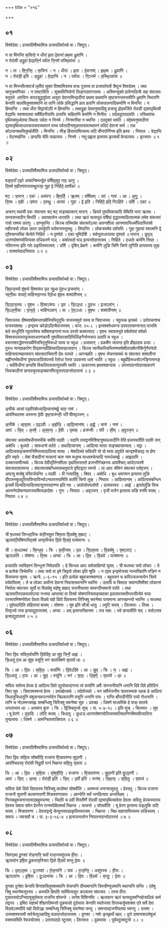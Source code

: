 +++
title = "०५६"

+++


## ०१
विश्वेदेवाः। प्रजापतिर्वैश्वामित्रः प्रजापतिर्वाच्यो वा। त्रिष्टुप्।

न ता मि॑नन्ति मा॒यिनो॒ न धीरा॑ व्र॒ता दे॒वानां॑ प्रथ॒मा ध्रु॒वाणि॑ ।  
न रोद॑सी अ॒द्रुहा॑ वे॒द्याभि॒र्न पर्व॑ता नि॒नमे॑ तस्थि॒वांसः॑ ॥

न । ता । मि॒न॒न्ति॒ । मा॒यिनः॑ । न । धीराः॑ । व्र॒ता । दे॒वाना॑म् । प्र॒थ॒मा । ध्रु॒वाणि॑ ।  
न । रोद॑सी॒ इति॑ । अ॒द्रुहा॑ । वे॒द्याभिः॑ । न । पर्व॑ताः । नि॒ऽनमे॑ । त॒स्थि॒ऽवांसः॑ ॥

न ता मिनन्तीत्यष्टर्चं तृतीयं सूक्तं विश्वामित्रस्य वाचः पुत्रस्य वा प्रजापतेरार्षं त्रैष्टुभं वैश्वदेवम् । तथा चानुक्रमणिका । न ताष्टाविति । सूक्तविनियोगो लिङ्गादवगन्तव्यः । अस्मिन्सूक्ते प्रायेणादित्यैः सह संवत्सरः स्तूयते ॥मायिनः कपटबुद्ध्युपेता असुरा देवानामिन्द्रादीनां प्रथमा प्रथमानि सृष्ट्यनन्तरभावीनि ध्रुवाणि स्थिराणि केनापि चालयितुमशक्यानि ता तानि लोके प्रसिद्धानि व्रता व्रतानि लोकपालनादिकर्माणि न मिनन्ति । न हिम्सन्ति । तथा धीरा विद्वांसोऽपि न हिम्सन्ति । तथाद्रुहा देवमनुष्यादिषु प्रजासु द्रोहवर्जिते रोदसी द्यावापृथिव्यौ वेद्याभिः स्वाश्रयतया सर्वैर्वेदनीयाभिः प्रजाभिः सहितानि कर्माणि न मिनीतः । तदेतदुपपादयति । तस्थिवांसः पृथिव्यामूर्ध्वतया स्थिताः पर्वता न निनमे । निनमनीया न भवन्ति । एतदुक्तं भवति । यद्देवमनुष्यादीनां द्यावापृथिव्याधारकतयावस्थापनं यच्च पर्वतादीनामुन्नततयावस्थापनं तदिदं देवानां कर्म । तन्न कोऽप्यन्यथयितुमर्हतीति । मिनन्ति । मीङ् हिंसायामित्यस्य लटि मीनातेर्निगम इति ह्रस्वः । निघातः । वेद्याभिः । वेदनमर्हन्ति । छन्दसि चेति यत्प्रत्ययः । निनमे । णमु प्रह्वत्व इत्यस्य कृत्यार्थे केन्प्रत्ययः । कृत्स्वरः ॥ १ ॥

## ०२
विश्वेदेवाः। प्रजापतिर्वैश्वामित्रः प्रजापतिर्वाच्यो वा। त्रिष्टुप्।

षड्भा॒राँ एको॒ अच॑रन्बिभर्त्यृ॒तं वर्षि॑ष्ठ॒मुप॒ गाव॒ आगुः॑ ।  
ति॒स्रो म॒हीरुप॑रास्तस्थु॒रत्या॒ गुहा॒ द्वे निहि॑ते॒ दर्श्येका॑ ॥

षट् । भा॒रान् । एकः॑ । अच॑रन् । बि॒भ॒र्ति॒ । ऋ॒तम् । वर्षि॑ष्ठम् । उप॑ । गावः॑ । आ । अ॒गुः॒ ।  
ति॒स्रः । म॒हीः । उप॑राः । त॒स्थुः॒ । अत्याः॑ । गुहा॑ । द्वे इति॑ । निहि॑ते॒ इति॒ निऽहि॑ते । दर्शि॑ । एका॑ ॥

अचरन् स्थायी एकः संवत्सरः षट् षट् सङ्ख्याकान् भारान् । भ्रियते पुष्पविकासादि येष्विति भारा ऋतवः । तान्वसन्तादीन् बिभर्ति । अवयवत्वेन धारयति । तथा ऋतं सत्यभूतं वर्षिष्ठं वृद्धतरमादित्यात्मकं तमेव संवत्सरं गावो रश्मय उपागुः । प्राप्नुवन्ति । किञ्च तस्मिन्नेव संवत्सरेऽत्या अतनशीला आगमापायिधर्मोपेतास्तिस्रो महीस्त्रयो लोका उपरा उपर्युपरि वर्तमानास्तुस्थुः । तिष्ठन्ति । लोकत्रयमेव दर्शयति । गुहा गुहायां स्वात्मनि द्वे द्यौश्चान्तरिक्षं चेत्येते निहिते । न दृश्येते । एका भूमिर्दर्शि । सर्वभूताधारतया दृश्यते ॥ भारान् । डुभृञ् धारणपोषणयोरित्यसा दधिकरणे घञ् । कर्षात्वतो घञ् इत्यन्तोदात्तत्वम् । निहिते । दधातेः कर्मणि निष्ठा । गतिरनन्त इति गतेः प्रकृतिस्वरत्वम् । दर्शि । दृशिर् प्रेक्षणे । कर्मणि लुङि चिणि चिणो लुगिति प्रत्ययस्य लुक् । वाक्यभेदादनिघातः ॥ २ ॥

## ०३
विश्वेदेवाः। प्रजापतिर्वैश्वामित्रः प्रजापतिर्वाच्यो वा। त्रिष्टुप्।

त्रि॒पा॒ज॒स्यो वृ॑ष॒भो वि॒श्वरू॑प उ॒त त्र्यु॒धा पु॑रु॒ध प्र॒जावा॑न् ।  
त्र्य॒नी॒कः प॑त्यते॒ माहि॑नावा॒न्त्स रे॑तो॒धा वृ॑ष॒भः शश्व॑तीनाम् ॥

त्रि॒ऽपा॒ज॒स्यः । वृ॒ष॒भः । वि॒श्वऽरू॑पः । उ॒त । त्रि॒ऽउ॒धा । पु॒रु॒ध । प्र॒जाऽवा॑न् ।  
त्रि॒ऽअ॒नी॒कः । प॒त्य॒ते॒ । माहि॑नऽवान् । सः । रे॒तः॒ऽधाः । वृ॒ष॒भः । शश्व॑तीनाम् ॥

त्रिपाजस्यः ग्रीष्मवर्षाहेमन्ताख्यैस्त्रिभिरृतुभिः पाजस्यमुरो यस्य स त्रिपाजस्यः । त्र्युरस्क इत्यर्थः । उरोवचनश्च पाजस्यशब्दः । इन्द्रस्य क्रोडोऽदित्यैपाजस्यम् । वाज. २५-८ । इत्यश्वमेधमन्त्र उरपरतयाम्नानात् पाजसि बले साधुरिति व्युत्पत्तेश्च सर्वेषामङ्गानां मध्य उरसो बलवत्त्वात् । वृषभः स्वावयभूते वर्षर्तावपां वर्षको विश्वरूपस्तत्तदृत्वसाधारणकार्यैः पुष्पविकासादिभिर्लिङ्गैर्नानारूप उतापि च त्र्युधा । वसन्तशरद्धेमन्ताख्यैस्त्रिभिरृतुभिरूधो यस्य स त्र्युधा । प्रजावान् । प्रकर्षेण जायन्त इति व्रीह्यादयः प्रजाः । पुरुध नानाप्रकारेण विद्यमानव्रीहियवादिरूपप्रजावान् । किञ्च त्र्यनीकस्त्रिभिरुष्णवर्षशीताख्यैरनीकैर्गुणैरुपेतो माहिनावान्महत्त्ववान् संवत्सराभिमानी देवः पत्यते । आगच्छति । वृषभः सेचनसमर्थः स संवत्सरः शश्वतीनां बह्वीनामोषधीनां पुष्पफलादिसंपत्तये रेतोधा रेतस उदकस्य धर्ता भवति ॥ त्र्युधा । बहुव्रीहेरूधसोऽनङ्गित्यनङ् । सर्वविधीनां छन्दसि विकल्पितत्वात्पुंस्यपि भवति । ऊकारस्य ह्रस्वश्छान्दसः । उत्तरपदान्तोदात्तप्रकरणे त्रिचक्रादीनां छन्दस्युपसङ्ख्यानमित्युत्तरपदान्तोदात्तत्वं ॥ ३ ॥

## ०४
विश्वेदेवाः। प्रजापतिर्वैश्वामित्रः प्रजापतिर्वाच्यो वा। त्रिष्टुप्।

अ॒भीक॑ आसां पद॒वीर॑बोध्यादि॒त्याना॑मह्वे॒ चारु॒ नाम॑ ।  
आप॑श्चिदस्मा अरमन्त दे॒वीः पृथ॒ग्व्रज॑न्तीः॒ परि॑ षीमवृञ्जन् ॥

अ॒भीके॑ । आ॒सा॒म् । प॒द॒ऽवीः । अ॒बो॒धि॒ । आ॒दि॒त्याना॑म् । अ॒ह्वे॒ । चारु॑ । नाम॑ ।  
आपः॑ । चि॒त् । अ॒स्मै॒ । अ॒र॒म॒न्त॒ । दे॒वीः । पृथ॑क् । व्रज॑न्तीः । परि॑ । सी॒म् । अ॒वृ॒ञ्ज॒न् ॥

संवत्सर असामोषधीनामभीके समीपे पदवीः । पदानि तत्तद्वनविशिष्टपुष्पफलादीनि वेति प्रजनयतीति पदवीः सन् अबोधि । बुध्यते । सावधानो वर्तते । तथादित्यानाम् । आदित्या मासाः सङ्ख्यासाम्यात् । यद्वा । आदित्यसङ्क्रमणनिमित्तत्वादादित्या मासाः । मेषादिस्थे सवितरि यो यो मासः प्रपूर्यते चान्द्रश्चैत्राद्यः स ज्ञेय इति स्मृतेः । तेषां चैत्रादीनां मासानां चारु नाम मधुश्च माधवश्चेत्यादि नामधेयमह्वे । आह्वयामि । उच्चारयामीत्यर्थः । किञ्च देवीर्द्योर्तनशीलाः पृथतितस्ततो व्रजन्तीर्गच्छन्त्य आपश्चित् आपोऽप्यस्मै संवत्सरायारमन्त । संवत्सरसंबन्धिमासचतुष्टये वृष्टिद्वारा रमन्ते । ता आपः सीमेनं संवत्सरं पर्यवृंजन् । अष्टसु मासेषु परिवर्जयन्ति ॥ पदवीः । वी गत्यादिषु । क्विप् । अबोधि । बुध अवगमन इत्यस्य लुङि दीपजनबुधपूरितायिप्यायिभ्योऽन्यतरस्यामिति कर्तरि चिणो लुक् । निघातः । आदित्यानाम् । आदित्यसंबन्धिन इत्यर्थे दित्यदित्यादित्यपत्युत्तरपदाण्ण्य इति ण्य़ः । अतोलोपयलोपौ । प्रत्ययस्वरः । आह्वे । ह्वयतेर्लुङि सिच आत्मनेपदेष्वन्यतरस्यामित्यङादेशः । गुणः । निघातः । अवृञ्जन् । वृजी वर्जन इत्यस्य लङि श्नमि रूपम् । निघातः ॥ ४ ॥

## ०५
विश्वेदेवाः। प्रजापतिर्वैश्वामित्रः प्रजापतिर्वाच्यो वा। त्रिष्टुप्।

त्री ष॒धस्था॑ सिन्धव॒स्त्रिः क॑वी॒नामु॒त त्रि॑मा॒ता वि॒दथे॑षु स॒म्राट् ।  
ऋ॒ताव॑री॒र्योष॑णास्ति॒स्रो अप्या॒स्त्रिरा दि॒वो वि॒दथे॒ पत्य॑मानाः ॥

त्री । स॒धऽस्था॑ । सि॒न्ध॒वः॒ । त्रिः । क॒वी॒नाम् । उ॒त । त्रि॒ऽमा॒ता । वि॒दथे॑षु । स॒म्ऽराट् ।  
ऋ॒तऽव॑रीः । योष॑णाः । ति॒स्रः । अप्याः॑ । त्रिः । आ । दि॒वः । वि॒दथे॑ । पत्य॑मानाः ॥

प्रजापतिः स्वविज्ञानं सिन्धूनां निवेदयति । हे सिन्धव आपः सर्वसाक्षिण्यो यूयम् । त्री षधस्था त्रयो लोकाः । ते च प्रत्येकं त्रिर्भवन्ति । तथा त्रयो वा इमे त्रिवृतो लोका इति श्रुतिः । न द्याव इन्द्रमोजसा नान्तरिक्षाणि वज्रिणं न विव्यचन्त भूमयः । ऋग्वे. ८-६-१५ । इति प्रत्येकं बहुवचनश्रवणात् । बहुवचनं च कपिञ्जलन्यायेन त्रित्वे पर्यवसितम् । ते च लोकाः कवीनां देवानां निवासस्थानानि भवन्ति । उतापि च त्रिमाता त्रयाणामिमीशां लोकानां निर्माता संवत्सरः सूर्यो वा विदथेषु यज्ञेषु सम्राट् यजनीयतया सम्यग्दीप्यमानो वर्तते । तथा ऋतावरीरुदकवत्योऽप्या नभ्स्या आप्तव्या वा तिस्रो योषणास्त्रिसङ्ख्याका इलासरस्वतीभारतीत्येवं रूपाः परस्परमिश्रणोपेता देवता विदथे यज्ञे दिवो दिवसस्य तिस्त्रिषु सवनेष्वा पत्यमाना आगच्छन्त्यो भवन्ति ॥ सधस्था । पूर्वपदादिति संहितायां षत्वम् । योषणाः । युष इति सौत्रो धातुः । ल्युटि रूपम् । लित्स्वरः । तिस्रः । तिसृभ्यो जस इत्याद्युदात्तत्वम् । अप्याः । अप् इत्यन्तरिक्षनाम । तत्र भवाः । भवे छन्दसीति यत् । यतोऽनाव इत्याद्युदात्तत्वं ॥ ५ ॥

## ०६
विश्वेदेवाः। प्रजापतिर्वैश्वामित्रः प्रजापतिर्वाच्यो वा। त्रिष्टुप्।

त्रिरा दि॒वः स॑वित॒र्वार्या॑णि दि॒वेदि॑व॒ आ सु॑व॒ त्रिर्नो॒ अह्नः॑ ।  
त्रि॒धातु॑ रा॒य आ सु॑वा॒ वसू॑नि॒ भग॑ त्रातर्धिषणे सा॒तये॑ धाः ॥

त्रिः । आ । दि॒वः । स॒वि॒तः॒ । वार्या॑णि । दि॒वेऽदि॑वे । आ । सु॒व॒ । त्रिः । नः॒ । अह्नः॑ ।  
त्रि॒ऽधातु॑ । रा॒यः । आ । सु॒व॒ । वसू॑नि । भग॑ । त्रा॒तः॒ । धि॒ष॒णे॒ । सा॒तये॑ । धाः॒ ॥

सवितः सर्वस्य प्रेरक हे आदित्य दिवो द्युलोकादागत्य त्वं वार्याणि अर्वैः संभजनीयानि धनानि दिवे दिवे प्रतिदिनं त्रिरा सुव । त्रिवारमस्मभ्यं प्रेरय । प्रयच्छेत्यर्थः । तदेवोच्यते । भग सर्वैर्भजनीय त्रातरस्माकं रक्षक हे आदित्य त्रिधातुत्रिधातूनि पशुकनकरत्नभेदेन त्रिप्रकाराणि वसूनि धनानि रायः । रान्ति क्षीरादीनीति रायो गोधनानि । तानि च नोऽस्मभ्यमह्नः सम्बन्धिशु त्रिस्त्रिषु सवनेष्वा सुव । प्रयच्छ । धिषणे माध्यमिके हे वाक् सातये धनलाभाय धाः । अस्मान् कुरु । त्रिः । द्वित्रिचतुर्भ्यः सुच् । पा. ५-४-१८ । इति सुच् । चित्स्वरः । सुव । षू प्रेरणे । तुदादिः । लोटि रूपम् । त्रिधातु । डुधाञ् धारणपोषणयोरित्यस्मात्सितनिगमिमसीत्यादिना तुन्प्रत्ययः । धिषणे । आमन्त्रितत्वान्निघातः ॥ ६ ॥

## ०७
विश्वेदेवाः। प्रजापतिर्वैश्वामित्रः प्रजापतिर्वाच्यो वा। त्रिष्टुप्।

त्रिरा दि॒वः स॑वि॒ता सो॑षवीति॒ राजा॑ना मि॒त्रावरु॑णा सुपा॒णी ।  
आप॑श्चिदस्य॒ रोद॑सी चिदु॒र्वी रत्नं॑ भिक्षन्त सवि॒तुः स॒वाय॑ ॥

त्रिः । आ । दि॒वः । स॒वि॒ता । सो॒ष॒वी॒ति॒ । राजा॑ना । मि॒त्रावरु॑णा । सु॒पा॒णी इति॑ सु॒ऽपा॒णी ।  
आपः॑ । चि॒त् । अ॒स्य॒ । रोद॑सी॒ इति॑ । चि॒त् । उ॒र्वी इति॑ । रत्न॑म् । भि॒क्ष॒न्त॒ । स॒वि॒तुः । स॒वाय॑ ॥

सविता देवो दिवो दिवसस्य त्रिस्त्रिषु कालेष्वा सोषवीति । अस्मभ्यं धनान्यासुवतु । प्रेरयतु । किञ्च राजाना राजानौ सुपाणी कल्याणपाणी मित्रावरुणावापः । आप्नोति सर्वं जगदित्याप अन्तरिक्षम् । नित्यबहुवचनान्तत्वाद्बहुवचनम् । चिदपि च उर्वी विस्तीर्णे रोदसी द्यावापृथिव्यावेता देवताः सवितुः प्रेरकस्यास्य देवस्य सवाय सवेन प्रेरणेन रत्नमपेक्षितमर्थं भिक्षन्त । याचन्ते ॥ सोसवीति । षू प्रेरण इत्यस्य यङ्लुकि लटि रूपम् । मित्रावरुणा । देवताद्वन्द्वे चेत्युभयपदप्रकृतिस्वरत्वम् । भिक्षन्त । भिक्ष यज्ञायामित्यस्य लङिरूपम् । सवाय । जवसवौ च । पा. ३-३-५६-४ ॥ इत्यजन्तत्वेन निपातनादन्तोदात्तत्वं ॥ ७ ॥

## ०८
विश्वेदेवाः। प्रजापतिर्वैश्वामित्रः प्रजापतिर्वाच्यो वा। त्रिष्टुप्।

त्रिरु॑त्त॒मा दू॒णशा॑ रोच॒नानि॒ त्रयो॑ राज॒न्त्यसु॑रस्य वी॒राः ।  
ऋ॒तावा॑न इषि॒रा दू॒ळभा॑स॒स्त्रिरा दि॒वो वि॒दथे॑ सन्तु दे॒वाः ॥

त्रिः । उ॒त्ऽत॒मा । दुः॒ऽनशा॑ । रो॒च॒नानि॑ । त्रयः॑ । रा॒ज॒न्ति॒ । असु॑रस्य । वी॒राः ।  
ऋ॒तऽवा॑नः । इ॒षि॒राः । दुः॒ऽदभा॑सः । त्रिः । आ । दि॒वः । वि॒दथे॑ । स॒न्तु॒ । दे॒वाः ॥

दूणशा दुर्नशा केनापि विनाशयितुमशक्यानि रोचनानि दीप्यमानानि त्रिस्त्रीण्युत्तमानि स्थानानि सन्ति । एतेषु त्रिषु स्थानेष्वसुरस्य । अस्यति क्षिपति सर्वमित्यसुरः कालात्मा संवत्सरः । तस्य वीराः पुत्रास्त्रयोऽग्निवायुसूर्यरूपा राजन्ति शोभन्ते । तानेव विशिनष्टि । ऋतावान ऋतं सत्यभूतमग्निहोत्रादिकं कर्म तद्वन्तः । इषिरा यज्ञार्थं शीघ्रगतिमन्तो दूळभासो दुर्दभासः केनापि स्वतेजसा तिरस्कर्तुमशक्या एते सर्वे देवा विदथेऽस्मदीये यज्ञे दिवोऽह्नः सम्बन्धिषु त्रिस्त्रिषु सवनेष्वा सन्तु । समन्ताद्यजनीयतया भवन्तु । उत्तमा । उत्तमशश्वत्तमौ सर्वत्रेत्युञ्छादिषु पाठादन्तोदात्तत्वम् । दूणशा । नशेः कृच्छ्रार्थे खल् । दुरो दाशनाशदभेषूत्वं वक्तव्यमिति रेफस्योत्वम् । उत्तरपदादेः ष्टुत्वम् । लित्स्वरः । दूळभासः । पूर्ववदुत्वष्टुत्वे ॥ ८ ॥